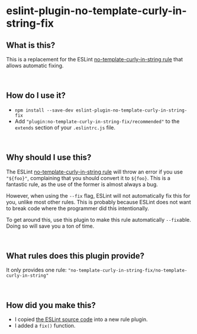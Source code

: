 # eslint-plugin-no-template-curly-in-string-fix

## What is this?

This is a replacement for the ESLint [no-template-curly-in-string rule](https://eslint.org/docs/rules/no-template-curly-in-string) that allows automatic fixing.

<br />

## How do I use it?

* `npm install --save-dev eslint-plugin-no-template-curly-in-string-fix`
* Add  `"plugin:no-template-curly-in-string-fix/recommended"` to the `extends` section of your `.eslintrc.js` file.

<br />

## Why should I use this?

The ESLint [no-template-curly-in-string rule](https://eslint.org/docs/rules/no-template-curly-in-string) will throw an error if you use `"${foo}"`, complaining that you should convert it to ``${foo}``. This is a fantastic rule, as the use of the former is almost always a bug.

However, when using the `--fix` flag, ESLint will not automatically fix this for you, unlike most other rules. This is probably because ESLint does not want to break code where the programmer did this intentionally.

To get around this, use this plugin to make this rule automatically `--fix`able. Doing so will save you a ton of time.

<br />

## What rules does this plugin provide?

It only provides one rule: `"no-template-curly-in-string-fix/no-template-curly-in-string"`

<br />

## How did you make this?

* I copied [the ESLint source code](https://github.com/eslint/eslint/blob/master/lib/rules/no-template-curly-in-string.js) into a new rule plugin.
* I added a `fix()` function.

<br />
